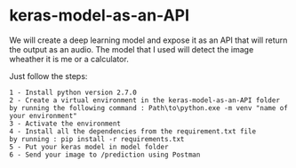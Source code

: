 # keras-model-as-an-API

We will create a deep learning model and expose it as an API that will return the output as an audio.
The model that I used will detect the image wheather it is me or a calculator.


Just follow the steps:
	
	
	1 - Install python version 2.7.0
	2 - Create a virtual environment in the keras-model-as-an-API folder 
	by running the following command : Path\to\python.exe -m venv "name of your environment"
	3 - Activate the environment
	4 - Install all the dependencies from the requirement.txt file 
	by running : pip install -r requirements.txt
	5 - Put your keras model in model folder
	6 - Send your image to /prediction using Postman


